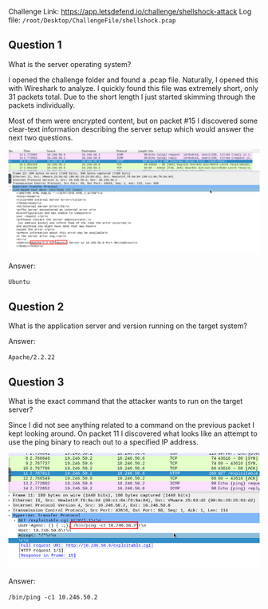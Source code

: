 
Challenge Link: https://app.letsdefend.io/challenge/shellshock-attack
Log file: `/root/Desktop/ChallengeFile/shellshock.pcap`

## Question 1
What is the server operating system?

I opened the challenge folder and found a .pcap file. Naturally, I opened this with Wireshark to analyze. I quickly found this file was extremely short, only 31 packets total. Due to the short length I just started skimming through the packets individually.

Most of them were encrypted content, but on packet #15 I discovered some clear-text information describing the server setup which would answer the next two questions.

![image-1](attachments/image-1.png)

Answer:

`Ubuntu`

## Question 2
What is the application server and version running on the target system?

Answer:

`Apache/2.2.22`

## Question 3
What is the exact command that the attacker wants to run on the target server?

Since I did not see anything related to a command on the previous packet I kept looking around. On packet 11 I discovered what looks like an attempt to use the ping binary to reach out to a specified IP address.

![image-2](attachments/image-2.png)



Answer:

`/bin/ping -c1 10.246.50.2`